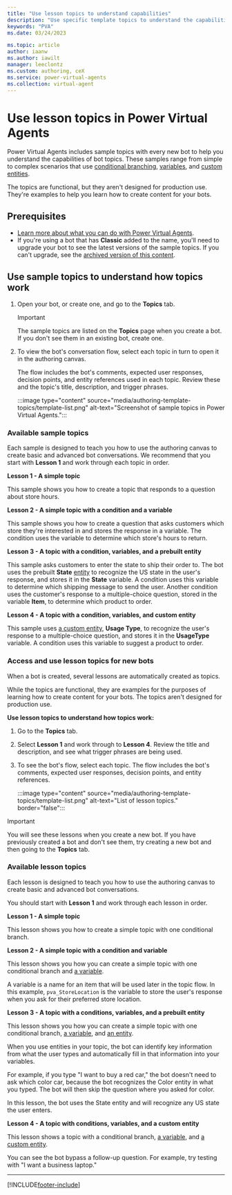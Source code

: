```yaml
---
title: "Use lesson topics to understand capabilities"
description: "Use specific template topics to understand the capabilities when authoring topics for use in Power Virtual Agents bots."
keywords: "PVA"
ms.date: 03/24/2023

ms.topic: article
author: iaanw
ms.author: iawilt
manager: leeclontz
ms.custom: authoring, ceX
ms.service: power-virtual-agents
ms.collection: virtual-agent
---
```


# Use lesson topics in Power Virtual Agents

Power Virtual Agents includes sample topics with every new bot to help you understand the capabilities of bot topics. These samples range from simple to complex scenarios that use [conditional branching](authoring-create-edit-topics.md), [variables](authoring-variables.md), and [custom entities](advanced-entities-slot-filling.md).

The topics are functional, but they aren't designed for production use. They're examples to help you learn how to create content for your bots.

## Prerequisites

- [Learn more about what you can do with Power Virtual Agents](fundamentals-what-is-power-virtual-agents.md).
- If you're using a bot that has **Classic** added to the name, you'll need to upgrade your bot to see the latest versions of the sample topics. If you can't upgrade, see the [archived version of this content](#).


## Use sample topics to understand how topics work

1. Open your bot, or create one, and go to the **Topics** tab.

   > [!IMPORTANT]
   > The sample topics are listed on the **Topics** page when you create a bot. If you don't see them in an existing bot, create one.

1. To view the bot's conversation flow, select each topic in turn to open it in the authoring canvas.

    The flow includes the bot's comments, expected user responses, decision points, and entity references used in each topic. Review these and the topic's title, description, and trigger phrases.

   :::image type="content" source="media/authoring-template-topics/template-list.png" alt-text="Screenshot of sample topics in Power Virtual Agents.":::

### Available sample topics

Each sample is designed to teach you how to use the authoring canvas to create basic and advanced bot conversations. We recommend that you start with **Lesson 1** and work through each topic in order.

**Lesson 1 - A simple topic**

This sample shows you how to create a topic that responds to a question about store hours.

**Lesson 2 - A simple topic with a condition and a variable**

This sample shows you how to create a question that asks customers which store they're interested in and stores the response in a variable. The condition uses the variable to determine which store's hours to return.

**Lesson 3 - A topic with a condition, variables, and a prebuilt entity**

This sample asks customers to enter the state to ship their order to. The bot uses the prebuilt **State** [entity](advanced-entities-slot-filling.md) to recognize the US state in the user's response, and stores it in the **State** variable. A condition uses this variable to determine which shipping message to send the user. Another condition uses the customer's response to a multiple-choice question, stored in the variable **Item**, to determine which product to order.

**Lesson 4 - A topic with a condition, variables, and custom entity**

This sample uses [a custom entity](advanced-entities-slot-filling.md), **Usage Type**, to recognize the user's response to a multiple-choice question, and stores it in the **UsageType** variable. A condition uses this variable to suggest a product to order.



### Access and use lesson topics for new bots

When a bot is created, several lessons are automatically created as topics.

While the topics are functional, they are examples for the purposes of learning how to create content for your bots. The topics aren't designed for production use.

**Use lesson topics to understand how topics work:**

1. Go to the **Topics** tab.

1. Select **Lesson 1** and work through to **Lesson 4**. Review the title and description, and see what trigger phrases are being used.  

1. To see the bot's flow, select each topic. The flow includes the bot's comments, expected user responses, decision points, and entity references.

   :::image type="content" source="media/authoring-template-topics/template-list.png" alt-text="List of lesson topics." border="false":::

> [!IMPORTANT]
> You will see these lessons when you create a new bot. If you have previously created a bot and don't see them, try creating a new bot and then going to the **Topics** tab.

### Available lesson topics

Each lesson is designed to teach you how to use the authoring canvas to create basic and advanced bot conversations.

You should start with **Lesson 1** and work through each lesson in order.

**Lesson 1 - A simple topic**

This lesson shows you how to create a simple topic with one conditional branch.

**Lesson 2 - A simple topic with a condition and variable**

This lesson shows you how you can create a simple topic with one conditional branch and [a variable](authoring-variables.md).

A variable is a name for an item that will be used later in the topic flow. In this example, `pva_StoreLocation` is the variable to store the user's response when you ask for their preferred store location.

**Lesson 3 - A topic with a conditions, variables, and a prebuilt entity**

This lesson shows you how you can create a simple topic with one conditional branch, [a variable](authoring-variables.md), and [an entity](advanced-entities-slot-filling.md).

When you use entities in your topic, the bot can identify key information from what the user types and automatically fill in that information into your variables.

For example, if you type "I want to buy a red car," the bot doesn't need to ask which color car, because the bot recognizes the Color entity in what you typed. The bot will then skip the question where you asked for color.

In this lesson, the bot uses the State entity and will recognize any US state the user enters.

**Lesson 4 - A topic with conditions, variables, and a custom entity**

This lesson shows a topic with a conditional branch, [a variable](authoring-variables.md), and [a custom entity](advanced-entities-slot-filling.md#custom-entities).

You can see the bot bypass a follow-up question. For example, try testing with "I want a business laptop."

---

[!INCLUDE[footer-include](includes/footer-banner.md)]
